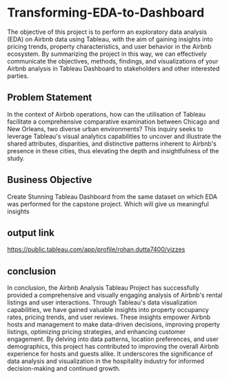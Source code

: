 # Transforming-EDA-to-Dashboard
The objective of this project is to perform an exploratory data analysis (EDA) on Airbnb data using Tableau, with the aim of gaining insights into pricing trends, property characteristics, and user behavior in the Airbnb ecosystem. By summarizing the project in this way, we can effectively communicate the objectives, methods, findings, and visualizations of your Airbnb analysis in Tableau Dashboard to stakeholders and other interested parties.

## Problem Statement
In the context of Airbnb operations, how can the utilisation of Tableau facilitate a comprehensive comparative examination between Chicago and New Orleans, two diverse urban environments? This inquiry seeks to leverage Tableau's visual analytics capabilities to uncover and illustrate the shared attributes, disparities, and distinctive patterns inherent to Airbnb's presence in these cities, thus elevating the depth and insightfulness of the study.

## Business Objective
Create Stunning Tableau Dashboard from the same dataset on which EDA was performed for the capstone project. Which will give us meaningful insights

## output link
https://public.tableau.com/app/profile/rohan.dutta7400/vizzes

## conclusion
In conclusion, the Airbnb Analysis Tableau Project has successfully provided a comprehensive and visually engaging analysis of Airbnb's rental listings and user interactions. Through Tableau's data visualization capabilities, we have gained valuable insights into property occupancy rates, pricing trends, and user reviews. These insights empower Airbnb hosts and management to make data-driven decisions, improving property listings, optimizing pricing strategies, and enhancing customer engagement. By delving into data patterns, location preferences, and user demographics, this project has contributed to improving the overall Airbnb experience for hosts and guests alike. It underscores the significance of data analysis and visualization in the hospitality industry for informed decision-making and continued growth.
